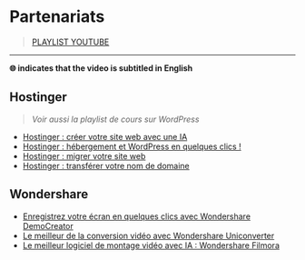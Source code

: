 # Partenariats

> [PLAYLIST YOUTUBE](https://www.youtube.com/playlist?list=PLrSOXFDHBtfF_WGMhMpYeE9OIvnjml8dJ)

---

**🌐 indicates that the video is subtitled in English**

## Hostinger

> _Voir aussi la playlist de cours sur WordPress_

+ [Hostinger : créer votre site web avec une IA](https://www.youtube.com/watch?v=-h6yAy_m0gE)
+ [Hostinger : hébergement et WordPress en quelques clics !](https://www.youtube.com/watch?v=MMpPUB1ACd0)
+ [Hostinger : migrer votre site web](https://www.youtube.com/watch?v=lN0BC154jmo)
+ [Hostinger : transférer votre nom de domaine](https://www.youtube.com/watch?v=dR83-KQeVLE)

## Wondershare

+ [Enregistrez votre écran en quelques clics avec Wondershare DemoCreator](https://www.youtube.com/watch?v=-xPcP5Lof8k)
+ [Le meilleur de la conversion vidéo avec Wondershare Uniconverter](https://www.youtube.com/watch?v=qe6oXyDVQik)
+ [Le meilleur logiciel de montage vidéo avec IA : Wondershare Filmora](https://www.youtube.com/watch?v=f0aG0BhNPSc)

